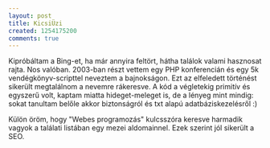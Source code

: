 ```yaml
---
layout: post
title: KicsiÜzi
created: 1254175200
comments: true
---
```

Kipróbáltam a Bing-et, ha már annyira feltört, hátha találok valami hasznosat rajta. Nos valóban. 2003-ban részt vettem egy PHP konferencián és egy 5k vendégkönyv-scripttel neveztem a bajnokságon. Ezt az elfeledett történést sikerült megtalálnom a nevemre rákeresve. A kód a végletekig primitív és egyszerű volt, kaptam miatta hideget-meleget is, de a lényeg mint mindig: sokat tanultam belőle akkor biztonságról és txt alapú adatbáziskezelésről :)

Külön öröm, hogy "Webes programozás" kulcsszóra keresve harmadik vagyok a találati listában egy mezei aldomainnel. Ezek szerint jól sikerült a SEO.
